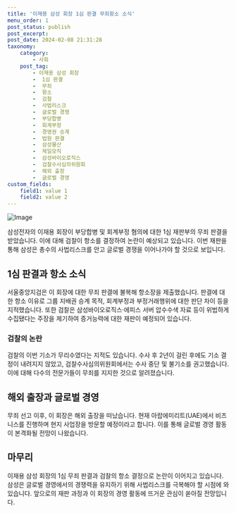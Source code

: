 ```yaml
---
title: '이재용 삼성 회장 1심 판결 무죄항소 소식'
menu_order: 1
post_status: publish
post_excerpt: 
post_date: 2024-02-08 21:31:28
taxonomy:
    category:
        - 사회
    post_tag:
        - 이재용 삼성 회장
        -  1심 판결
        -  무죄
        -  항소
        -  검찰
        -  사법리스크
        -  글로벌 경쟁
        -  부당합병
        -  회계부정
        -  경영권 승계
        -  법원 판결
        -  삼성물산
        -  제일모직
        -  삼성바이오로직스
        -  검찰수사심의위원회
        -  해외 출장
        -  글로벌 경영
custom_fields:
    field1: value 1
    field2: value 2
---
```


![Image](https://imgnews.pstatic.net/image/018/2024/02/08/0005670863_001_20240208175701035.jpg?type=w647)

삼성전자의 이재용 회장이 부당합병 및 회계부정 혐의에 대한 1심 재판부의 무죄 판결을 받았습니다. 이에 대해 검찰이 항소를 결정하여 논란이 예상되고 있습니다. 이번 재판을 통해 삼성은 총수의 사법리스크를 안고 글로벌 경쟁을 이어나가야 할 것으로 보입니다. 
## 1심 판결과 항소 소식
서울중앙지검은 이 회장에 대한 무죄 판결에 불복해 항소장을 제출했습니다. 판결에 대한 항소 이유로 그룹 지배권 승계 목적, 회계부정과 부정거래행위에 대한 판단 차이 등을 지적했습니다. 또한 검찰은 삼성바이오로직스·에피스 서버 압수수색 자료 등이 위법하게 수집됐다는 주장을 제기하여 증거능력에 대한 재판이 예정되어 있습니다.
### 검찰의 논란
검찰의 이번 기소가 무리수였다는 지적도 있습니다. 수사 후 2년이 걸린 후에도 기소 결정이 내려지지 않았고, 검찰수사심의위원회에서는 수사 중단 및 불기소를 권고했습니다. 이에 대해 다수의 전문가들이 무죄를 지지한 것으로 알려졌습니다.
## 해외 출장과 글로벌 경영
무죄 선고 이후, 이 회장은 해외 출장을 떠났습니다. 현재 아랍에미리트(UAE)에서 비즈니스를 진행하며 현지 사업장을 방문할 예정이라고 합니다. 이를 통해 글로벌 경영 활동이 본격화될 전망이 나왔습니다.
## 마무리
이재용 삼성 회장의 1심 무죄 판결과 검찰의 항소 결정으로 논란이 이어지고 있습니다. 삼성은 글로벌 경영에서의 경쟁력을 유지하기 위해 사법리스크를 극복해야 할 시점에 와 있습니다. 앞으로의 재판 과정과 이 회장의 경영 활동에 뜨거운 관심이 쏟아질 전망입니다. 
